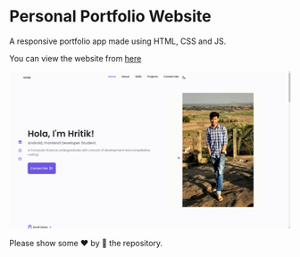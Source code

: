 # Personal Portfolio Website

A responsive portfolio app made using HTML, CSS and JS.

You can view the website from [here](https://simba-97.github.io/Portfolio)

![Website on Large Devices](./assets/img/LargeDevice.png?raw=true "Optional Title")

Please show some ❤ by 🌟 the repository.
